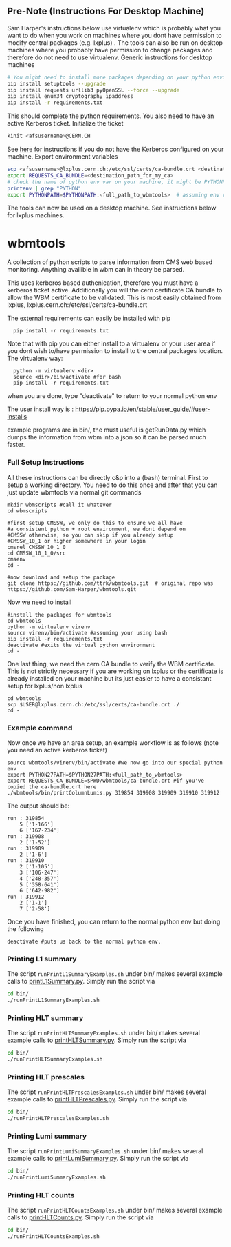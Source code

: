 ## Pre-Note (Instructions For Desktop Machine)

Sam Harper's instructions below use virtualenv which is probably what you want to do when you work on machines where you dont have permission to modify central packages (e.g. lxplus) . The tools can also be run on desktop machines where you probably have permission to change packages and therefore do not need to use virtualenv. Generic instructions for desktop machines

  ```bash
  # You might need to install more packages depending on your python environment, check stdout for errors and missing packages
  pip install setuptools --upgrade
  pip install requests urllib3 pyOpenSSL --force --upgrade
  pip install enum34 cryptography ipaddress
  pip install -r requirements.txt
  ```

This should complete the python requirements. You also need to have an active Kerberos ticket. Initialize the ticket

  ```bash
  kinit <afsusername>@CERN.CH
  ```

See [here](http://linux.web.cern.ch/linux/docs/kerberos-access.shtml) for instructions if you do not have the Kerberos configured on your machine. Export environment variables

  ```bash
  scp <afsusername>@lxplus.cern.ch:/etc/ssl/certs/ca-bundle.crt <destination_path_for_my_ca>
  export REQUESTS_CA_BUNDLE=<destination_path_for_my_ca>
  # check the name of python env var on your machine, it might be PYTHONPATH, PYTHON27PATH, or something else depending on the setup
  printenv | grep "PYTHON"
  export PYTHONPATH=$PYTHONPATH:<full_path_to_wbmtools>  # assuming env var name is PYTHONPATH
  ```

The tools can now be used on a desktop machine. See instructions below for lxplus machines.

# wbmtools

A collection of python scripts to parse information from CMS web based monitoring. Anything availible in wbm can in theory be parsed. 

This uses kerberos based authenication, therefore you must have a kerberos ticket active. Additionally you will the cern certificate CA bundle to allow the WBM certificate to be validated. This is most easily obtained from lxplus, lxplus.cern.ch:/etc/ssl/certs/ca-bundle.crt

The external requirements can easily be installed with pip

      pip install -r requirements.txt
Note that with pip you can either install to a virtualenv or your user area if you dont wish to/have permission to install to the central packages location. 
The virtualenv way:
      
      python -m virtualenv <dir>
      source <dir>/bin/activate #for bash
      pip install -r requirements.txt
when you are done, type "deactivate" to return to your normal python env

The user install way is : https://pip.pypa.io/en/stable/user_guide/#user-installs

example programs are in bin/, the must useful is getRunData.py which dumps the information from wbm into a json so it can be parsed much faster. 

### Full Setup Instructions

All these instructions can be directly c&p into a (bash) terminal. 
First to setup a working directory. You need to do this once and 
after that you can just update wbmtools via normal git commands

    mkdir wbmscripts #call it whatever
    cd wbmscripts
   
    #first setup CMSSW, we only do this to ensure we all have
    #a consistent python + root environment, we dont depend on
    #CMSSW otherwise, so you can skip if you already setup 
    #CMSSW_10_1 or higher somewhere in your login
    cmsrel CMSSW_10_1_0
    cd CMSSW_10_1_0/src
    cmsenv
    cd -
    
    #now download and setup the package 
    git clone https://github.com/ttrk/wbmtools.git  # original repo was https://github.com/Sam-Harper/wbmtools.git
    
   
Now we need to install
    
    #install the packages for wbmtools
    cd wbmtools
    python -m virtualenv virenv
    source virenv/bin/activate #assuming your using bash
    pip install -r requirements.txt
    deactivate #exits the virtual python environment
    cd -
    
    
One last thing, we need the cern CA bundle to verify the WBM certificate. This is not strictly necessary if you are working on lxplus or the certificate is already installed on your machine but its just easier to have a consistant setup for lxplus/non lxplus
     
    cd wbmtools
    scp $USER@lxplus.cern.ch:/etc/ssl/certs/ca-bundle.crt ./
    cd -
    
    
### Example command

Now once we have an area setup, an example workflow is as follows (note you need an active kerberos ticket)
    
    source wbmtools/virenv/bin/activate #we now go into our special python env
    export PYTHON27PATH=$PYTHON27PATH:<full_path_to_wbmtools>
    export REQUESTS_CA_BUNDLE=$PWD/wbmtools/ca-bundle.crt #if you've copied the ca-bundle.crt here
    ./wbmtools/bin/printColumnLumis.py 319854 319908 319909 319910 319912
    
    
The output should be:
```
run : 319854
    5 ['1-166']
    6 ['167-234']
run : 319908
    2 ['1-52']
run : 319909
    2 ['1-6']
run : 319910
    2 ['1-105']
    3 ['106-247']
    4 ['248-357']
    5 ['358-641']
    6 ['642-982']
run : 319912
    2 ['1-1']
    7 ['2-58']
```

Once you have finished, you can return to the normal python env but doing the following
```
deactivate #puts us back to the normal python env, 
```    

### Printing L1 summary

The script `runPrintL1SummaryExamples.sh` under bin/ makes several example calls to [printL1Summary.py](bin/printL1Summary.py). Simply run the script via

  ```bash
  cd bin/
  ./runPrintL1SummaryExamples.sh
  ```
### Printing HLT summary

The script `runPrintHLTSummaryExamples.sh` under bin/ makes several example calls to [printHLTSummary.py](bin/printHLTSummary.py). Simply run the script via

  ```bash
  cd bin/
  ./runPrintHLTSummaryExamples.sh
  ```

### Printing HLT prescales

The script `runPrintHLTPrescalesExamples.sh` under bin/ makes several example calls to [printHLTPrescales.py](bin/printHLTPrescales.py). Simply run the script via

  ```bash
  cd bin/
  ./runPrintHLTPrescalesExamples.sh
  ```

### Printing Lumi summary

The script `runPrintLumiSummaryExamples.sh` under bin/ makes several example calls to [printLumiSummary.py](bin/printLumiSummary.py). Simply run the script via

  ```bash
  cd bin/
  ./runPrintLumiSummaryExamples.sh
  ```

### Printing HLT counts

The script `runPrintHLTCountsExamples.sh` under bin/ makes several example calls to [printHLTCounts.py](bin/printHLTCounts.py). Simply run the script via

  ```bash
  cd bin/
  ./runPrintHLTCountsExamples.sh
  ```
